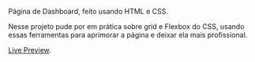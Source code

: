 Página de Dashboard, feito usando HTML e CSS.

Nesse projeto pude por em prática sobre grid e Flexbox do CSS, usando essas ferramentas para aprimorar a página e deixar ela mais profissional.

[Live Preview](https://rangelr2.github.io/Admin-Dashboard/).
